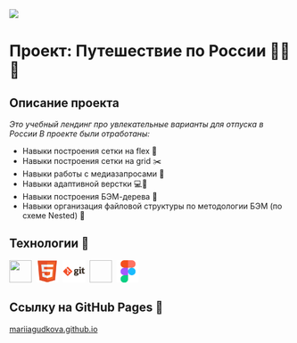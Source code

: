 <div id="header" text-align="center">
  <img src="https://media.giphy.com/media/DQ8fT85PAQxwAMLOI9/giphy.gif">
</div>

# **Проект: Путешествие по России** 🚂🌲🗻

## **Описание проекта**
*Это учебный лендинг про увлекательные варианты для отпуска в России*
*В проекте были отработаны:*

* Навыки построения сетки на flex 📐
* Навыки построения сетки на grid ✂️
* Навыки работы с медиазапросами 🔧
* Навыки адаптивной верстки 💻📱
* Навыки построения БЭМ-дерева 🌵 
* Навыки организация файловой структуры по методологии БЭМ (по схеме Nested) 📁

## **Технологии** :microscope:
<div>
    <img src="https://github.com/devicons/devicon/blob/master/icons/css3/css3-original-wordmark" width="40" height="40">&nbsp;
    <img src="https://github.com/devicons/devicon/blob/master/icons/html5/html5-original.svg" width="40" height="40">&nbsp;
    <img src="https://github.com/devicons/devicon/blob/master/icons/git/git-original-wordmark.svg" width="40" height="40">&nbsp;
    <img scr="https://github.com/devicons/devicon/blob/master/icons/github/github-original.svg" width="40" height="40">&nbsp;
    <img src="https://github.com/devicons/devicon/blob/master/icons/figma/figma-original.svg" width="40" height="40">&nbsp;
</div>

## **Cсылку на GitHub Pages** :tada:
<a href="https://mariiagudkova.github.io/russian-travel/index.html" target="_blank">mariiagudkova.github.io</a>

<img src="https://komarev.com/ghpvc/?username=your-github-username&style=flat-square&color=ff69b4" alt=""/>

